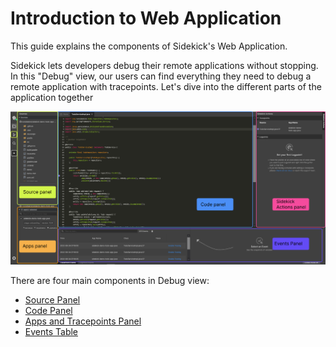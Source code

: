 # Introduction to Web Application

This guide explains the components of Sidekick's Web Application.

Sidekick lets developers debug their remote applications without stopping. In this "Debug" view, our users can find everything they need to debug a remote application with tracepoints. Let's dive into the different parts of the application together

![](../../../.gitbook/assets/components(1).png)

There are four main components in Debug view:

* [Source Panel](source-panel.md)
* [Code Panel](code-panel.md)
* [Apps and Tracepoints Panel](apps-and-tracepoints-panel.md)
* [Events Table](events-panel.md)
